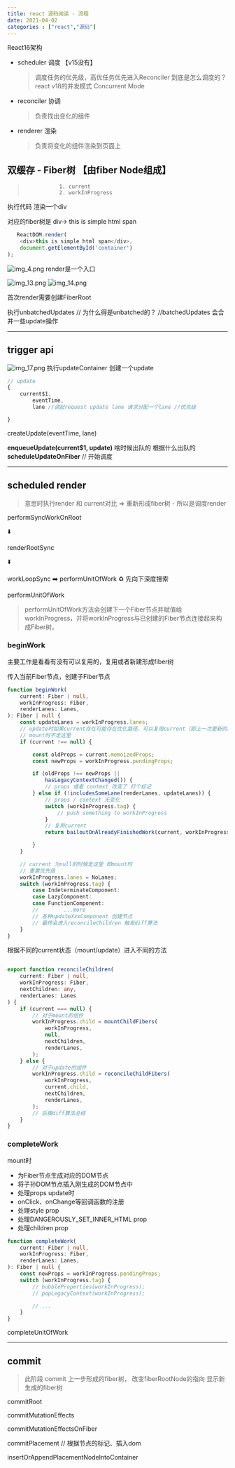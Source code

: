 ```yaml
---
title: react 源码阅读 - 流程
date: 2021-04-02
categories : ["react","源码"]
---
```

React16架构

* scheduler 调度 【v15没有】
  > 调度任务的优先级，高优任务优先进入Reconciler
  > 到底是怎么调度的？
  > react v18的并发模式 Concurrent Mode
* reconciler 协调 
  > 负责找出变化的组件
* renderer 渲染
  > 负责将变化的组件渲染到页面上

<!--more-->  
## 双缓存 - Fiber树 【由fiber Node组成】
>                1. current
>                2. workInProgress

执行代码 渲染一个div

对应的fiber树是 div-> this is simple html span

```javascript
   ReactDOM.render(
	<div>this is simple html span</div>,
	document.getElementById('container')
);
```

![img_4.png](/assets/react/img_4.png)
render是一个入口

![img_13.png](/assets/react/img_13.png)
![img_14.png](/assets/react/img_14.png)

首次render需要创建FiberRoot

执行unbatchedUpdates 
// 为什么得是unbatched的？
//batchedUpdates 会合并一些update操作

---

## trigger api

![img_17.png](/assets/react/img_17.png)
执行updateContainer 创建一个update

```javascript
// update
{
	current$1,
		eventTime,
		lane //调起request update lane 请求分配一个lane //优先级

}
```

createUpdate(eventTime, lane)

**enqueueUpdate(current$1, update)**
啥时候出队的 根据什么出队的
**scheduleUpdateOnFiber**
 // 开始调度

---

## scheduled render

> 意思时执行render 和 current对比 => 重新形成fiber树 - 所以是调度render

performSyncWorkOnRoot

⬇️

renderRootSync

⬇️

workLoopSync ➡️ performUnitOfWork ♻️ 先向下深度搜索

performUnitOfWork
> performUnitOfWork方法会创建下一个Fiber节点并赋值给workInProgress，并将workInProgress与已创建的Fiber节点连接起来构成Fiber树。

### beginWork

主要工作是看看有没有可以复用的，复用或者新建形成fiber树

传入当前Fiber节点，创建子Fiber节点

```typescript
function beginWork(
    current: Fiber | null,
    workInProgress: Fiber,
    renderLanes: Lanes,
): Fiber | null {
    const updateLanes = workInProgress.lanes;
    // update时如果current存在可能存在优化路径，可以复用current（即上一次更新的Fiber节点）
    // mount时不走这里
    if (current !== null) {

        const oldProps = current.memoizedProps;
        const newProps = workInProgress.pendingProps;

        if (oldProps !== newProps ||
            hasLegacyContextChanged()) {
            // props 或者 context 改变了 打个标记
        } else if (!includesSomeLane(renderLanes, updateLanes)) {
            // props / context 无变化
            switch (workInProgress.tag) {
                // push something to workInProgress
            }
            // 复用current 
            return bailoutOnAlreadyFinishedWork(current, workInProgress, renderLanes);

        }
    }

    // current 为null的时候走这里 即mount时
    // 重置优先级
    workInProgress.lanes = NoLanes;
    switch (workInProgress.tag) {
        case IndeterminateComponent:
        case LazyComponent:
        case FunctionComponent:
        //        ...more
        // 各种updateXxxComponent 创建节点
        // 最终会进入reconcileChildren 触发diff算法
    }
}
```

根据不同的current状态（mount/update）进入不同的方法

```typescript

export function reconcileChildren(
    current: Fiber | null,
    workInProgress: Fiber,
    nextChildren: any,
    renderLanes: Lanes
) {
    if (current === null) {
        // 对于mount的组件
        workInProgress.child = mountChildFibers(
            workInProgress,
            null,
            nextChildren,
            renderLanes,
        );
    } else {
        // 对于update的组件
        workInProgress.child = reconcileChildFibers(
            workInProgress,
            current.child,
            nextChildren,
            renderLanes,
        );
        // 后接diff算法总结
    }
}
```

### completeWork

mount时

* 为Fiber节点生成对应的DOM节点
* 将子孙DOM节点插入刚生成的DOM节点中
* 处理props update时
* onClick、onChange等回调函数的注册
* 处理style prop
* 处理DANGEROUSLY_SET_INNER_HTML prop
* 处理children prop

```typescript
function completeWork(
    current: Fiber | null,
    workInProgress: Fiber,
    renderLanes: Lanes,
): Fiber | null {
    const newProps = workInProgress.pendingProps;
    switch (workInProgress.tag) {
        // bubbleProperties(workInProgress);
        // popLegacyContext(workInProgress);

        // ...
    }
}
```

completeUnitOfWork

---

## commit

> 此阶段 commit 上一步形成的fiber树， 改变fiberRootNode的指向 显示新生成的fiber树

commitRoot

commitMutationEffects

commitMutationEffectsOnFiber

commitPlacement // 根据节点的标记、插入dom

insertOrAppendPlacementNodeIntoContainer
